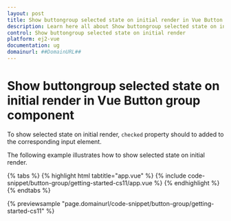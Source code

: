 ```yaml
---
layout: post
title: Show buttongroup selected state on initial render in Vue Button group component | Syncfusion
description: Learn here all about Show buttongroup selected state on initial render in Syncfusion Vue Button group component of Syncfusion Essential JS 2 and more.
control: Show buttongroup selected state on initial render 
platform: ej2-vue
documentation: ug
domainurl: ##DomainURL##
---
```


# Show buttongroup selected state on initial render in Vue Button group component

To show selected state on initial render, `checked` property should to added to the corresponding input element.

The following example illustrates how to show selected state on initial render.

{% tabs %}
{% highlight html tabtitle="app.vue" %}
{% include code-snippet/button-group/getting-started-cs11/app.vue %}
{% endhighlight %}
{% endtabs %}
        
{% previewsample "page.domainurl/code-snippet/button-group/getting-started-cs11" %}